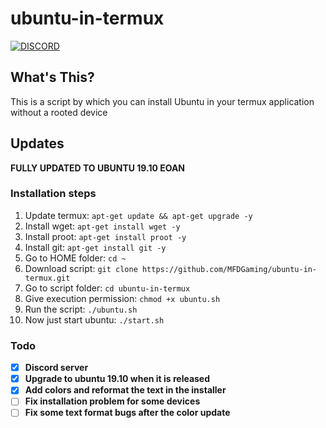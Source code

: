 # ubuntu-in-termux
[![DISCORD](https://img.shields.io/badge/Chat-On%20Discord-738BD7.svg?style=for-the-badge)](https://discord.gg/Vyecdkj)

## What's This?

This is a script by which you can install Ubuntu in your termux application without a rooted device

## Updates
**FULLY UPDATED TO UBUNTU 19.10 EOAN**

### Installation steps
1. Update termux: `apt-get update && apt-get upgrade -y`
2. Install wget: `apt-get install wget -y`
3. Install proot: `apt-get install proot -y`
4. Install git: `apt-get install git -y`
5. Go to HOME folder: `cd ~`
6. Download script: `git clone https://github.com/MFDGaming/ubuntu-in-termux.git`
7. Go to script folder: `cd ubuntu-in-termux`
8. Give execution permission: `chmod +x ubuntu.sh`
9. Run the script: `./ubuntu.sh`
10. Now just start ubuntu: `./start.sh`

### Todo
- [x] **Discord server**
- [x] **Upgrade to ubuntu 19.10 when it is released**
- [x] **Add colors and reformat the text in the installer**
- [ ] **Fix installation problem for some devices**
- [ ] **Fix some text format bugs after the color update**
